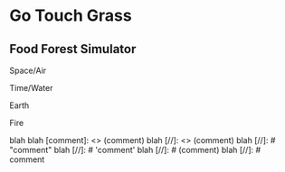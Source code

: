 Go Touch Grass
===
Food Forest Simulator
---

Space/Air

Time/Water

Earth

Fire

blah <!-- comment -->
blah [comment]: <> (comment)
blah [//]: <> (comment)
blah [//]: # "comment"
blah [//]: # 'comment'
blah [//]: # (comment)
blah [//]: # comment

